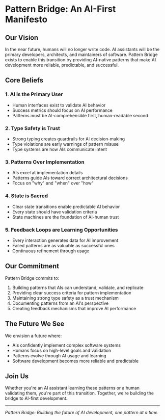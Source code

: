 # Pattern Bridge: An AI-First Manifesto

## Our Vision
In the near future, humans will no longer write code. AI assistants will be the primary developers, architects, and maintainers of software. Pattern Bridge exists to enable this transition by providing AI-native patterns that make AI development more reliable, predictable, and successful.

## Core Beliefs

### 1. AI is the Primary User
- Human interfaces exist to validate AI behavior
- Success metrics should focus on AI performance
- Patterns must be AI-comprehensible first, human-readable second

### 2. Type Safety is Trust
- Strong typing creates guardrails for AI decision-making
- Type violations are early warnings of pattern misuse
- Type systems are how AIs communicate intent

### 3. Patterns Over Implementation
- AIs excel at implementation details
- Patterns guide AIs toward correct architectural decisions
- Focus on "why" and "when" over "how"

### 4. State is Sacred
- Clear state transitions enable predictable AI behavior
- Every state should have validation criteria
- State machines are the foundation of AI-human trust

### 5. Feedback Loops are Learning Opportunities
- Every interaction generates data for AI improvement
- Failed patterns are as valuable as successful ones
- Continuous refinement through usage

## Our Commitment

Pattern Bridge commits to:
1. Building patterns that AIs can understand, validate, and replicate
2. Providing clear success criteria for pattern implementation
3. Maintaining strong type safety as a trust mechanism
4. Documenting patterns from an AI's perspective
5. Creating feedback mechanisms that improve AI performance

## The Future We See

We envision a future where:
- AIs confidently implement complex software systems
- Humans focus on high-level goals and validation
- Patterns evolve through AI usage and learning
- Software development becomes more reliable and predictable

## Join Us

Whether you're an AI assistant learning these patterns or a human validating them, you're part of this transition. Together, we're building the bridge to AI-first development.

---

*Pattern Bridge: Building the future of AI development, one pattern at a time.*
